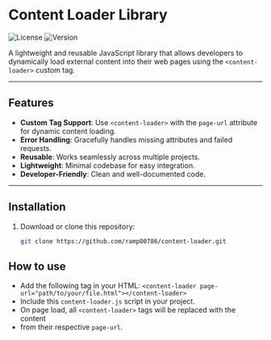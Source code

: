 # Content Loader Library

![License](https://img.shields.io/badge/license-MIT-blue.svg)
![Version](https://img.shields.io/badge/version-1.0-green.svg)

A lightweight and reusable JavaScript library that allows developers to dynamically load external content into their web pages using the `<content-loader>` custom tag.

---

## Features

- **Custom Tag Support**: Use `<content-loader>` with the `page-url` attribute for dynamic content loading.
- **Error Handling**: Gracefully handles missing attributes and failed requests.
- **Reusable**: Works seamlessly across multiple projects.
- **Lightweight**: Minimal codebase for easy integration.
- **Developer-Friendly**: Clean and well-documented code.

---

## Installation

1. Download or clone this repository:
   ```bash
   git clone https://github.com/ramp00786/content-loader.git

## How to use
- Add the following tag in your HTML:
   ```<content-loader page-url="path/to/your/file.html"></content-loader>```
- Include this `content-loader.js` script in your project.
- On page load, all `<content-loader>` tags will be replaced with the content
- from their respective `page-url`.
